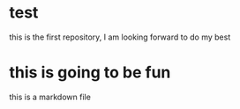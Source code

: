 # test
this is the first repository, I am looking forward to do my best


# this is going to be fun
this is a markdown file
